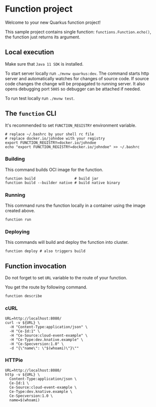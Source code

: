 # Function project

Welcome to your new Quarkus function project!

This sample project contains single function: `functions.Function.echo()`,
the function just returns its argument.

## Local execution
Make sure that `Java 11 SDK` is installed.

To start server locally run `./mvnw quarkus:dev`.
The command starts http server and automatically watches for changes of source code.
If source code changes the change will be propagated to running server. It also opens debugging port `5005`
so debugger can be attached if needed.

To run test locally run `./mvnw test`.

## The `function` CLI

It's recommended to set `FUNCTION_REGISTRY` environment variable.
```shell script
# replace ~/.bashrc by your shell rc file
# replace docker.io/johndoe with your registry
export FUNCTION_REGISTRY=docker.io/johndoe
echo "export FUNCTION_REGISTRY=docker.io/johndoe" >> ~/.bashrc 
```

### Building

This command builds OCI image for the function.

```shell script
function build                  # build jar
function build --builder native # build native binary
```

### Running

This command runs the function locally in a container
using the image created above.
```shell script
function run
```

### Deploying

This commands will build and deploy the function into cluster.

```shell script
function deploy # also triggers build
```

## Function invocation

Do not forget to set `URL` variable to the route of your function.

You get the route by following command.
```shell script
function describe
```

### cURL

```shell script
URL=http://localhost:8080/
curl -v ${URL} \
  -H "Content-Type:application/json" \
  -H "Ce-Id:1" \
  -H "Ce-Source:cloud-event-example" \
  -H "Ce-Type:dev.knative.example" \
  -H "Ce-Specversion:1.0" \
  -d "{\"name\": \"$(whoami)\"}\""
```

### HTTPie

```shell script
URL=http://localhost:8080/
http -v ${URL} \
  Content-Type:application/json \
  Ce-Id:1 \
  Ce-Source:cloud-event-example \
  Ce-Type:dev.knative.example \
  Ce-Specversion:1.0 \
  name=$(whoami)
```
